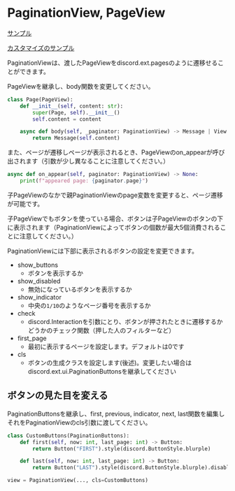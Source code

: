 # PaginationView, PageView

[サンプル](https://github.com/sizumita/discord-ext-ui/blob/master/samples/pagenation.py)

[カスタマイズのサンプル](https://github.com/sizumita/discord-ext-ui/blob/master/samples/custom_pagenation.py)

PaginationViewは、渡したPageViewをdiscord.ext.pagesのように遷移せることができます。

PageViewを継承し、body関数を変更してください。

```python
class Page(PageView):
    def __init__(self, content: str):
        super(Page, self).__init__()
        self.content = content

    async def body(self, _paginator: PaginationView) -> Message | View:
        return Message(self.content)
```

また、ページが遷移しページが表示されるとき、PageViewのon_appearが呼び出されます（引数が少し異なることに注意してください。）

```python
async def on_appear(self, paginator: PaginationView) -> None:
    print(f"appeared page: {paginator.page}")
```

子PageViewのなかで親PaginationViewのpage変数を変更すると、ページ遷移が可能です。

子PageViewでもボタンを使っている場合、ボタンは子PageViewのボタンの下に表示されます（PaginationViewによってボタンの個数が最大5個消費されることに注意してください。）

PaginationViewには下部に表示されるボタンの設定を変更できます。

- show_buttons
  - ボタンを表示するか
- show_disabled
  - 無効になっているボタンを表示するか
- show_indicator
  - 中央の`1/10`のようなページ番号を表示するか
- check
  - discord.Interactionを引数にとり、ボタンが押されたときに遷移するかどうかのチェック関数（押した人のフィルターなど）
- first_page
  - 最初に表示するページを設定します。デフォルトは0です
- cls 
  - ボタンの生成クラスを設定します(後述)。変更したい場合はdiscord.ext.ui.PaginationButtonsを継承してください

## ボタンの見た目を変える

PaginationButtonsを継承し、first, previous, indicator, next, last関数を編集しそれをPaginationViewのcls引数に渡してください。

```python
class CustomButtons(PaginationButtons):
    def first(self, now: int, last_page: int) -> Button:
        return Button("FIRST").style(discord.ButtonStyle.blurple)

    def last(self, now: int, last_page: int) -> Button:
        return Button("LAST").style(discord.ButtonStyle.blurple).disabled(now == last_page)

view = PaginationView(..., cls=CustomButtons)
```
